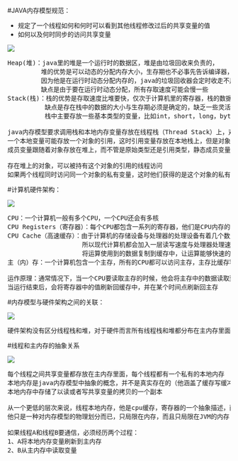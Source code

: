 #JAVA内存模型规范：
- 规定了一个线程如何和何时可以看到其他线程修改过后的共享变量的值
- 如何以及何时同步的访问共享变量

![](https://upload-images.jianshu.io/upload_images/7220971-b9a4608c0d180f70.png?imageMogr2/auto-orient/)

<pre>
Heap(堆)：java里的堆是一个运行时的数据区，堆是由垃圾回收来负责的，
         堆的优势是可以动态的分配内存大小，生存期也不必事先告诉编译器，
         因为他是在运行时动态分配内存的，java的垃圾回收器会定时收走不用的数据，
         缺点是由于要在运行时动态分配，所有存取速度可能会慢一些
Stack(栈)：栈的优势是存取速度比堆要快，仅次于计算机里的寄存器，栈的数据是可以共享的，
          缺点是存在栈中的数据的大小与生存期必须是确定的，缺乏一些灵活性
          栈中主要存放一些基本类型的变量，比如int，short，long，byte，double，float，boolean，char，对象句柄，

java内存模型要求调用栈和本地内存变量存放在线程栈（Thread Stack）上，对象存放在堆上。
一个本地变量可能存放一个对象的引用，这时引用变量存放在本地栈上，但是对象本身存放在堆上
成员变量跟随着对象存放在堆上，而不管是原始类型还是引用类型，静态成员变量跟随着类的定义一起存在在堆上

存在堆上的对象，可以被持有这个对象的引用的线程访问
如果两个线程同时访问同一个对象的私有变量，这时他们获得的是这个对象的私有拷贝
</pre>

#计算机硬件架构：

![](https://upload-images.jianshu.io/upload_images/7220971-d537fdbba15fa90a.png?imageMogr2/auto-orient/)

<pre>
CPU：一个计算机一般有多个CPU，一个CPU还会有多核
CPU Registers（寄存器）：每个CPU都包含一系列的寄存器，他们是CPU内存的基础，CPU在寄存器上执行的速度远大于在主存上执行的速度。
CPU Cache（高速缓存）：由于计算机的存储设备与处理器的处理设备有着几个数量级的差距，
                    所以现代计算机都会加入一层读写速度与处理器处理速度接近想通的高级缓存来作为内存与处理器之间的缓冲，
                    将运算使用到的数据复制到缓存中，让运算能够快速的执行，当运算结束后，再从缓存同步到内存之中，这样，CPU就不需要等待缓慢的内存读写了
主（内）存：一个计算机包含一个主存，所有的CPU都可以访问主存，主存比缓存容量大的多

运作原理：通常情况下，当一个CPU要读取主存的时候，他会将主存中的数据读取到CPU缓存中，甚至将缓存中的内容读到内部寄存器里面，然后再寄存器执行操作，
当运行结束后，会将寄存器中的值刷新回缓存中，并在某个时间点刷新回主存
</pre>

#内存模型与硬件架构之间的关联：

![](https://upload-images.jianshu.io/upload_images/7220971-d101210475dfd689.png?imageMogr2/auto-orient/)

<pre>
硬件架构没有区分线程栈和堆，对于硬件而言所有线程栈和堆都分布在主内存里面，部分可能会出现在CPU缓存中和CPU内部的寄存器里面
</pre>

#线程和主内存的抽象关系

![](https://upload-images.jianshu.io/upload_images/7220971-9e6e471800d7db9c.png?imageMogr2/auto-orient/)

<pre>
每个线程之间共享变量都存放在主内存里面，每个线程都有一个私有的本地内存
本地内存是java内存模型中抽象的概念，并不是真实存在的（他涵盖了缓存写缓冲区。寄存器，以及其他硬件的优化）
本地内存中存储了以读或者写共享变量的拷贝的一个副本

从一个更低的层次来说，线程本地内存，他是cpu缓存，寄存器的一个抽象描述，而JVM的静态内存存储模型，
他只是一种对内存模型的物理划分而已，只局限在内存，而且只局限在JVM的内存

如果线程A和线程B要通信，必须经历两个过程：
1、A将本地内存变量刷新到主内存
2、B从主内存中读取变量
</pre>